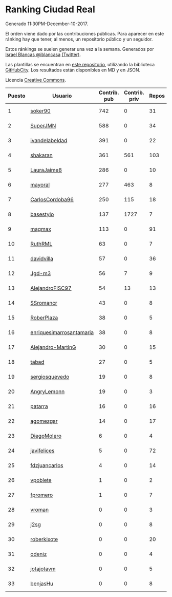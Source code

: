 # Ranking Ciudad Real

Generado 11:30PM-December-10-2017.

El orden viene dado por las contribuciones públicas. Para aparecer en este ránking hay que tener, al menos, un repositorio público y un seguidor.

Estos ránkings se suelen generar una vez a la semana. Generados por [Israel Blancas @iblancasa](https://github.com/iblancasa/) [(Twitter)](https://twitter.com/iblancasa).

Las plantillas se encuentran en [este repositorio](https://github.com/iblancasa/GH-Spanish-Ranking), utilizando la biblioteca [GitHubCity](https://github.com/iblancasa/GitHubCity). Los resultados están disponibles en MD y en JSON.

Licencia [Creative Commons](https://creativecommons.org/licenses/by/4.0/).

| Puesto   |  Usuario  | Contrib. pub | Contrib. priv |Repos| Followers | Desde |  Avatar  |
|----------|-----------|--------------|---------------|-----|-----------|-------|----------|
|1|[soker90](https://github.com/soker90)|742|0|31|5|2014-08-03|![soker90](https://avatars0.githubusercontent.com/u/8345188)|
|2|[SuperJMN](https://github.com/SuperJMN)|588|0|34|33|2012-12-23|![SuperJMN](https://avatars0.githubusercontent.com/u/3109851)|
|3|[ivandelabeldad](https://github.com/ivandelabeldad)|391|0|22|4|2014-12-27|![ivandelabeldad](https://avatars3.githubusercontent.com/u/10326536)|
|4|[shakaran](https://github.com/shakaran)|361|561|103|24|2008-06-19|![shakaran](https://avatars0.githubusercontent.com/u/14254)|
|5|[LauraJaime8](https://github.com/LauraJaime8)|286|0|10|2|2016-09-27|![LauraJaime8](https://avatars3.githubusercontent.com/u/22475540)|
|6|[mayoral](https://github.com/mayoral)|277|463|8|31|2008-04-06|![mayoral](https://avatars0.githubusercontent.com/u/5371)|
|7|[CarlosCordoba96](https://github.com/CarlosCordoba96)|250|115|18|17|2016-09-28|![CarlosCordoba96](https://avatars3.githubusercontent.com/u/22503199)|
|8|[basestylo](https://github.com/basestylo)|137|1727|7|8|2015-03-16|![basestylo](https://avatars1.githubusercontent.com/u/11503528)|
|9|[magmax](https://github.com/magmax)|113|0|91|38|2011-01-26|![magmax](https://avatars3.githubusercontent.com/u/584026)|
|10|[RuthRML](https://github.com/RuthRML)|63|0|7|7|2016-09-28|![RuthRML](https://avatars0.githubusercontent.com/u/22493098)|
|11|[davidvilla](https://github.com/davidvilla)|57|0|36|14|2011-06-08|![davidvilla](https://avatars2.githubusercontent.com/u/838459)|
|12|[Jgd-m3](https://github.com/Jgd-m3)|56|7|9|2|2017-03-21|![Jgd-m3](https://avatars3.githubusercontent.com/u/26570829)|
|13|[AlejandroFISC97](https://github.com/AlejandroFISC97)|54|13|13|4|2017-02-19|![AlejandroFISC97](https://avatars2.githubusercontent.com/u/25884198)|
|14|[SSromancr](https://github.com/SSromancr)|43|0|8|2|2017-02-27|![SSromancr](https://avatars1.githubusercontent.com/u/26056669)|
|15|[RoberPlaza](https://github.com/RoberPlaza)|38|0|5|3|2016-12-07|![RoberPlaza](https://avatars3.githubusercontent.com/u/24433548)|
|16|[enriquesimarrosantamaria](https://github.com/enriquesimarrosantamaria)|38|0|8|3|2015-10-19|![enriquesimarrosantamaria](https://avatars0.githubusercontent.com/u/15198291)|
|17|[Alejandro-MartinG](https://github.com/Alejandro-MartinG)|30|0|15|3|2015-09-05|![Alejandro-MartinG](https://avatars2.githubusercontent.com/u/14140693)|
|18|[tabad](https://github.com/tabad)|27|0|5|4|2012-08-20|![tabad](https://avatars2.githubusercontent.com/u/2183103)|
|19|[sergiosquevedo](https://github.com/sergiosquevedo)|19|0|8|14|2012-04-28|![sergiosquevedo](https://avatars3.githubusercontent.com/u/1688176)|
|20|[AngryLemonn](https://github.com/AngryLemonn)|19|0|3|9|2014-02-19|![AngryLemonn](https://avatars2.githubusercontent.com/u/6731364)|
|21|[patarra](https://github.com/patarra)|16|0|16|4|2012-09-04|![patarra](https://avatars1.githubusercontent.com/u/2276101)|
|22|[agomezgar](https://github.com/agomezgar)|14|0|17|14|2015-02-18|![agomezgar](https://avatars0.githubusercontent.com/u/11057399)|
|23|[DiegoMolero](https://github.com/DiegoMolero)|6|0|4|2|2015-09-28|![DiegoMolero](https://avatars2.githubusercontent.com/u/14870400)|
|24|[javifelices](https://github.com/javifelices)|5|0|72|12|2013-02-24|![javifelices](https://avatars3.githubusercontent.com/u/3685015)|
|25|[fdzjuancarlos](https://github.com/fdzjuancarlos)|4|0|14|2|2013-09-27|![fdzjuancarlos](https://avatars3.githubusercontent.com/u/5560118)|
|26|[vpoblete](https://github.com/vpoblete)|1|0|2|2|2012-08-23|![vpoblete](https://avatars1.githubusercontent.com/u/2203544)|
|27|[fpromero](https://github.com/fpromero)|1|0|7|2|2014-11-06|![fpromero](https://avatars3.githubusercontent.com/u/9592895)|
|28|[vroman](https://github.com/vroman)|0|0|3|9|2009-01-09|![vroman](https://avatars3.githubusercontent.com/u/45230)|
|29|[j2sg](https://github.com/j2sg)|0|0|8|2|2011-03-18|![j2sg](https://avatars3.githubusercontent.com/u/677220)|
|30|[roberkixote](https://github.com/roberkixote)|0|0|20|4|2011-02-10|![roberkixote](https://avatars3.githubusercontent.com/u/610447)|
|31|[odeniz](https://github.com/odeniz)|0|0|4|2|2013-02-19|![odeniz](https://avatars2.githubusercontent.com/u/3634016)|
|32|[jotajotavm](https://github.com/jotajotavm)|0|0|5|53|2013-12-10|![jotajotavm](https://avatars3.githubusercontent.com/u/6154935)|
|33|[benjasHu](https://github.com/benjasHu)|0|0|8|3|2014-09-28|![benjasHu](https://avatars2.githubusercontent.com/u/8950146)|
